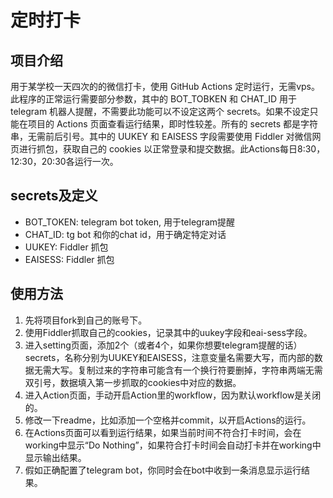 # 定时打卡
## 项目介绍
用于某学校一天四次的的微信打卡，使用 GitHub Actions 定时运行，无需vps。此程序的正常运行需要部分参数，其中的 BOT_TOBKEN 和 CHAT_ID 用于 telegram 机器人提醒，不需要此功能可以不设定这两个 secrets。如果不设定只能在项目的 Actions 页面查看运行结果，即时性较差。所有的 secrets 都是字符串，无需前后引号。其中的 UUKEY 和 EAISESS 字段需要使用 Fiddler 对微信网页进行抓包，获取自己的 cookies 以正常登录和提交数据。此Actions每日8:30，12:30，20:30各运行一次。
## secrets及定义
- BOT_TOKEN: telegram bot token, 用于telegram提醒
- CHAT_ID: tg bot 和你的chat id，用于确定特定对话
- UUKEY: Fiddler 抓包
- EAISESS: Fiddler 抓包
## 使用方法
1. 先将项目fork到自己的账号下。
1. 使用Fiddler抓取自己的cookies，记录其中的uukey字段和eai-sess字段。
1. 进入setting页面，添加2个（或者4个，如果你想要telegram提醒的话）secrets，名称分别为UUKEY和EAISESS，注意变量名需要大写，而内部的数据无需大写。复制过来的字符串可能含有一个换行符要删掉，字符串两端无需双引号，数据填入第一步抓取的cookies中对应的数据。
1. 进入Action页面，手动开启Action里的workflow，因为默认workflow是关闭的。
1. 修改一下readme，比如添加一个空格并commit，以开启Actions的运行。
1. 在Actions页面可以看到运行结果，如果当前时间不符合打卡时间，会在working中显示“Do Nothing”，如果符合打卡时间会自动打卡并在working中显示输出结果。
1. 假如正确配置了telegram bot，你同时会在bot中收到一条消息显示运行结果。 
